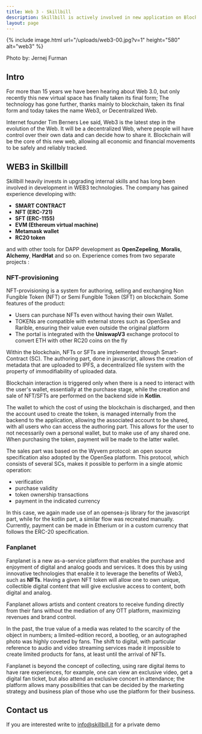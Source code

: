 ```yaml
---
title: Web 3 - Skillbill
description: Skillbill is actively involved in new application on Blockchain technologies.
layout: page
---
```


{% include image.html url="/uploads/web3-00.jpg?v=1" height="580"  alt="web3" %}

Photo by: Jernej Furman

## Intro

For more than 15 years we have been hearing about Web 3.0, but only recently this new virtual space has finally taken its final form; The technology has gone further, thanks mainly to blockchain, taken its final form and today takes the name Web3, or Decentralized Web.
 
Internet founder Tim Berners Lee said, Web3 is the latest step in the evolution of the Web. It will be a decentralized Web, where people will have control over their own data and can decide how to share it. Blockchain will be the core of this new web, allowing all economic and financial movements to be safely and reliably tracked.


## WEB3 in Skillbill

Skillbill heavily invests in upgrading internal skills and has long been involved in development in WEB3 technologies. The company has gained experience developing with:

- **SMART CONTRACT**
- **NFT (ERC-721)**
- **SFT (ERC-1155)**
- **EVM (Ethereum virtual machine)**
- **Metamask wallet**
- **RC20 token**

and with other tools for DAPP development as **OpenZepeling**, **Moralis**, **Alchemy**, **HardHat** and so on.
Experience comes from two separate projects :

### NFT-provisioning

NFT-provisioning is a system for authoring, selling and exchanging Non Fungible Token (NFT) or Semi Fungible Token (SFT) on blockchain.
Some features of the product:
- Users can purchase NFTs even without having their own Wallet.
- TOKENs are compatible with external stores such as OpenSea and Rarible, ensuring their value even outside the original platform
- The portal is integrated with the **UniswapV3** exchange protocol to convert ETH with other RC20 coins on the fly
 
Within the blockchain, NFTs or SFTs are implemented through Smart-Contract (SC). The authoring part, done in javascript, allows the creation of metadata that are uploaded to IPFS, a decentralized file system with the property of immodifiability of uploaded data.
 
Blockchain interaction is triggered only when there is a need to interact with the user's wallet, essentially at the purchase stage, while the creation and sale of NFT/SFTs are performed on the backend side in **Kotlin**.
 
The wallet to which the cost of using the blockchain is discharged, and then the account used to create the token, is managed internally from the backend to the application, allowing the associated account to be shared, with all users who can access the authoring part.
This allows for the user to not necessarily own a personal wallet, but to make use of any shared one. When purchasing the token, payment will be made to the latter wallet.

The sales part was based on the Wyvern protocol: an open source specification also adopted by the OpenSea platform. This protocol, which consists of several SCs, makes it possible to perform in a single atomic operation:
- verification
- purchase validity
- token ownership transactions
- payment in the indicated currency

In this case, we again made use of an opensea-js library for the javascript part, while for the kotlin part, a similar flow was recreated manually.
Currently, payment can be made in Etherium or in a custom currency that follows the ERC-20 specification.

### Fanplanet

Fanplanet is a new as-a-service platform that enables the purchase and enjoyment of digital and analog goods and services. It does this by using innovative technologies that enable it to leverage the benefits of Web3, such as **NFTs**. Having a given NFT token will allow one to own unique, collectible digital content that will give exclusive access to content, both digital and analog.
 
Fanplanet allows artists and content creators to receive funding directly from their fans without the mediation of any OTT platform, maximizing revenues and brand control.

In the past, the true value of a media was related to the scarcity of the object in numbers; a limited-edition record, a bootleg, or an autographed photo was highly coveted by fans. The shift to digital, with particular reference to audio and video streaming services made it impossible to create limited products for fans, at least until the arrival of NFTs.

Fanplanet is beyond the concept of collecting, using rare digital items to have rare experiences, for example, one can view an exclusive video, get a digital fan ticket, but also attend an exclusive concert in attendance; the platform allows many possibilities that can be decided by the marketing strategy and business plan of those who use the platform for their business.

## Contact us

If you are interested write to <info@skillbill.it> for a private demo

